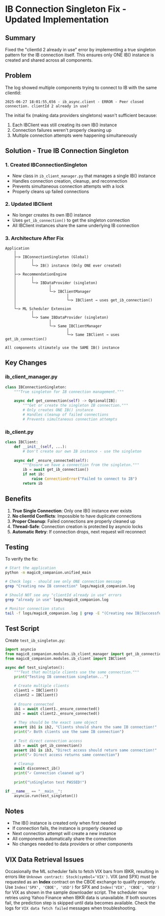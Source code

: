 # IB Connection Singleton Fix - Updated Implementation

## Summary

Fixed the "clientId 2 already in use" error by implementing a true singleton pattern for the IB connection itself. This ensures only ONE IB() instance is created and shared across all components.

## Problem

The log showed multiple components trying to connect to IB with the same clientId:
```
2025-06-27 18:01:55,656 - ib_async.client - ERROR - Peer closed connection. clientId 2 already in use?
```

The initial fix (making data providers singletons) wasn't sufficient because:
1. Each IBClient was still creating its own IB() instance
2. Connection failures weren't properly cleaning up
3. Multiple connection attempts were happening simultaneously

## Solution - True IB Connection Singleton

### 1. Created IBConnectionSingleton
- New class in `ib_client_manager.py` that manages a single IB() instance
- Handles connection creation, cleanup, and reconnection
- Prevents simultaneous connection attempts with a lock
- Properly cleans up failed connections

### 2. Updated IBClient
- No longer creates its own IB() instance
- Uses `get_ib_connection()` to get the singleton connection
- All IBClient instances share the same underlying IB connection

### 3. Architecture After Fix

```
Application
    │
    ├─> IBConnectionSingleton (Global)
    │       │
    │       └─> IB() instance (Only ONE ever created)
    │
    ├─> RecommendationEngine
    │       │
    │       └─> IBDataProvider (singleton)
    │               │
    │               └─> IBClientManager
    │                       │
    │                       └─> IBClient → uses get_ib_connection()
    │
    └─> ML Scheduler Extension
            │
            └─> Same IBDataProvider (singleton)
                    │
                    └─> Same IBClientManager
                            │
                            └─> Same IBClient → uses get_ib_connection()

All components ultimately use the SAME IB() instance
```

## Key Changes

### ib_client_manager.py
```python
class IBConnectionSingleton:
    """True singleton for IB connection management."""
    
    async def get_connection(self) -> Optional[IB]:
        """Get or create the singleton IB connection."""
        # Only creates ONE IB() instance
        # Handles cleanup of failed connections
        # Prevents simultaneous connection attempts
```

### ib_client.py
```python
class IBClient:
    def __init__(self, ...):
        # Don't create our own IB instance - use the singleton
        
    async def _ensure_connected(self):
        """Ensure we have a connection from the singleton."""
        ib = await get_ib_connection()
        if not ib:
            raise ConnectionError("Failed to connect to IB")
        return ib
```

## Benefits

1. **True Single Connection**: Only one IB() instance ever exists
2. **No clientId Conflicts**: Impossible to have duplicate connections
3. **Proper Cleanup**: Failed connections are properly cleaned up
4. **Thread-Safe**: Connection creation is protected by asyncio locks
5. **Automatic Retry**: If connection drops, next request will reconnect

## Testing

To verify the fix:

```bash
# Start the application
python -m magic8_companion.unified_main

# Check logs - should see only ONE connection message
grep "Creating new IB connection" logs/magic8_companion.log

# Should NOT see any "clientId already in use" errors
grep "already in use" logs/magic8_companion.log

# Monitor connection status
tail -f logs/magic8_companion.log | grep -E "(Creating new IB|Successfully connected|Disconnecting)"
```

## Test Script

Create `test_ib_singleton.py`:

```python
import asyncio
from magic8_companion.modules.ib_client_manager import get_ib_connection, disconnect_ib
from magic8_companion.modules.ib_client import IBClient

async def test_singleton():
    """Test that multiple clients use the same connection."""
    print("Testing IB connection singleton...")
    
    # Create multiple clients
    client1 = IBClient()
    client2 = IBClient()
    
    # Ensure connected
    ib1 = await client1._ensure_connected()
    ib2 = await client2._ensure_connected()
    
    # They should be the exact same object
    assert ib1 is ib2, "Clients should share the same IB connection!"
    print("✓ Both clients use the same IB connection")
    
    # Test direct connection access
    ib3 = await get_ib_connection()
    assert ib1 is ib3, "Direct access should return same connection!"
    print("✓ Direct access returns same connection")
    
    # Cleanup
    await disconnect_ib()
    print("✓ Connection cleaned up")
    
    print("\nSingleton test PASSED!")

if __name__ == "__main__":
    asyncio.run(test_singleton())
```

## Notes

- The IB() instance is created only when first needed
- If connection fails, the instance is properly cleaned up
- Next connection attempt will create a new instance
- All components automatically share the connection
- No changes needed to data providers or other components

## VIX Data Retrieval Issues

Occasionally the ML scheduler fails to fetch VIX bars from IBKR, resulting in
errors like `Unknown contract: Stock(symbol='VIX')`. VIX (and SPX) must be
requested as an **Index** contract on the CBOE exchange to qualify properly.
Use `Index('SPX', 'CBOE', 'USD')` for SPX and `Index('VIX', 'CBOE', 'USD')` for
VIX as shown in the sample downloader script. The scheduler now retries using
Yahoo Finance when IBKR data is unavailable. If both sources fail, the
prediction step is skipped until data becomes available. Check the logs for
`VIX data fetch failed` messages when troubleshooting.
